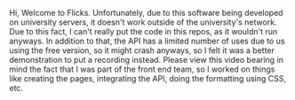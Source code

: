 Hi,
Welcome to Flicks.
Unfortunately, due to this software being developed on university servers, it doesn't work outside of the university's network. 
Due to this fact, I can't really put the code in this repos, as it wouldn't run anyways. In addition to that, the API has a limited number of uses due to us using the free version, so it might crash anyways, so I felt it was a better demonstration to put a recording instead.
Please view this video bearing in mind the fact that I was part of the front end team, so I worked on things like creating the pages, integrating the API, doing the formatting using CSS, etc.
